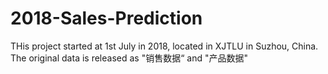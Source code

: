 # 2018-Sales-Prediction

THis project started at 1st July in 2018, located in XJTLU in Suzhou, China. 
The original data is released as "销售数据“ and "产品数据"
